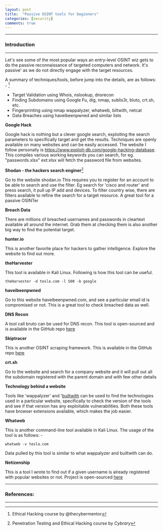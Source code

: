 ```yaml
---
layout: post
title:  "Passive OSINT tools for beginners"
categories: [security]
comments: true
---
```


-----------------------
### Introduction
-----------------------

Let's see some of the most popular ways an entry-level OSINT wiz gets to do the passive reconnaissance of targeted computers and network. It's passive' as we do not directly engage with the target resources. 

A summary of techniques/tools, before jump into the details, are as follows: - [^1]
- Target Validation using Whois, nslookup, dnsrecon
- Finding Subdomains using Google Fu, dig, nmap, sublis3r, bluto, crt.sh, etc.
- Fingerprinting using nmap wappalyzer, whatweb, biltwith, netcat
- Data Breaches using haveibeenpwned and similar lists

**Google Hack**

Google hack is nothing but a clever google search, exploiting the search parameters to specifically target and get the results. Techniques are openly available on many websites and can be easily accessed. The website I follow personally is https://www.exploit-db.com/google-hacking-database. This compiles various working keywords you can search, for eg. "passwords.xlsx" ext:xlsx will fetch the password file from websites.

**Shodan - the hackers search enginer**[^2]

Go to the website shodan.io This requires you to register for an account to be able to search and use the filter. Eg search for 'cisco and router' and press search, it pull up IP add and devices. To filter country wise, there are filters available to refine the search for a target resource. A great tool for a passive OSINTer

**Breach Data**

There are millions of breached usernames and passwords in cleartext available all around the internet. Grab them at checking them is also another big way to find the potential target.

**hunter.io**

This is another favorite place for hackers to gather intelligence. Explore the website to find out more. 

**theHarvester**

This tool is available in Kali Linux. Following is how this tool can be useful.

~~~
theHarvester -d tesla.com -l 500 -b google
~~~

**haveibeenpwned**

Go to this website haveibeenpwned.com, and see a particular email id is compromised or not. This is a great tool to check breached data as well.

**DNS Recon**

A tool call bruto can be used for DNS recon. This tool is open-sourced and is available in the GitHub repo [here](https://github.com/darryllane/Bluto)

**Skiptracer**

This is another OSINT scraping framework. This is available in the GitHub repo [here](https://github.com/xillwillx/skiptracer)

**crt.sh**

Go to the website and search for a company website and it will pull out all the subdomain registered with the parent domain and with few other details

**Technology behind a website**

Tools like 'wappalyzer' and '[builtwith](https://builtwith.com/) can be used to find the technologies used in a particular website, specifically to check the version of the tools and see if that version has any exploitable vulnerabilities. Both these tools have browser extensions available, which makes the job easier.

**Whatweb**

This is another command-line tool available in Kali Linux. The usage of the tool is as follows: -

~~~
whatweb -v tesla.com
~~~

Data pulled by this tool is similar to what wappalyzer and builtwith can do.

**Netizenship**

This is a tool I wrote to find out if a given username is already registered with popular websites or not. Project is open-sourced [here](https://github.com/rahulrajpl/netizenship)

-----------------------
### References:
-----------------------
[^1]: Ethical Hacking course by @thecybermentor
[^2]: Penetration Testing and Ethical Hacking course by *Cybrary*
